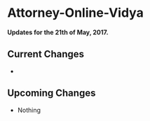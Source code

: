 # Attorney-Online-Vidya
__Updates for the 21th of May, 2017.__

## Current Changes
*


## Upcoming Changes
* Nothing
